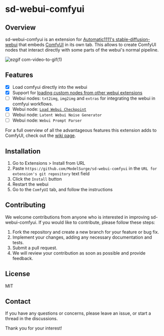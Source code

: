 # sd-webui-comfyui
## Overview
sd-webui-comfyui is an extension for [Automatic1111's stable-diffusion-webui](https://github.com/AUTOMATIC1111/stable-diffusion-webui) that embeds [ComfyUI](https://github.com/comfyanonymous/ComfyUI) in its own tab. This allows to create ComfyUI nodes that interact directly with some parts of the webui's normal pipeline.

![ezgif com-video-to-gif(1)](https://user-images.githubusercontent.com/34081873/226529347-23e61102-cf83-457e-b94c-89337fd38c4d.gif)

## Features
- [x] Load comfyui directly into the webui
- [x] Support for [loading custom nodes from other webui extensions](https://github.com/ModelSurge/sd-webui-comfyui/wiki/Developing-custom-nodes-from-webui-extensions)
- [ ] Webui nodes: `txt2img`, `img2img` and `extras` for integrating the webui in comfyui workflows. 
- [x] Webui node: [`Load Webui Checkpoint`](https://github.com/ModelSurge/sd-webui-comfyui/wiki/Webui-Nodes)
- [ ] Webui node: `Latent Webui Noise Generator`
- [ ] Webui node: `Webui Prompt Parser`

For a full overview of all the advantageous features this extension adds to ComfyUI, check out the [wiki page](https://github.com/ModelSurge/sd-webui-comfyui/wiki). 

## Installation
1) Go to Extensions > Install from URL
2) Paste `https://github.com/ModelSurge/sd-webui-comfyui` in the `URL for extension's git repository` text field
3) Click the `Install` button
4) Restart the webui
5) Go to the `ComfyUI` tab, and follow the instructions

## Contributing
We welcome contributions from anyone who is interested in improving sd-webui-comfyui. If you would like to contribute, please follow these steps:

1) Fork the repository and create a new branch for your feature or bug fix.
2) Implement your changes, adding any necessary documentation and tests.
3) Submit a pull request.
4) We will review your contribution as soon as possible and provide feedback.

## License
MIT

## Contact
If you have any questions or concerns, please leave an issue, or start a thread in the discussions.

Thank you for your interest!
